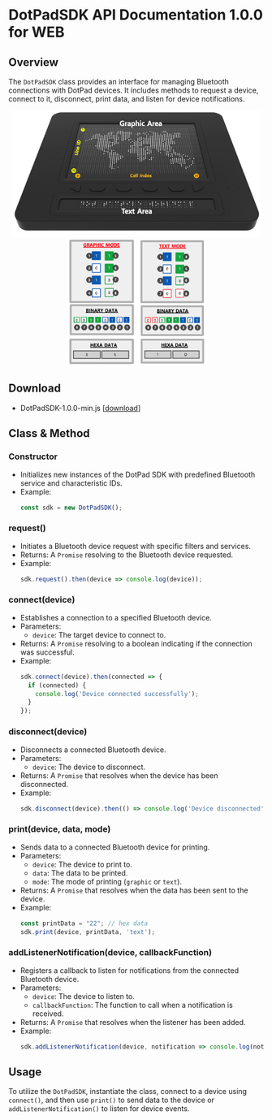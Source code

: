 # DotPadSDK API Documentation 1.0.0 for WEB

## Overview

The `DotPadSDK` class provides an interface for managing Bluetooth connections with DotPad devices. It includes methods to request a device, connect to it, disconnect, print data, and listen for device notifications.

<p align="center">
  <img alt="DotPad" src="../../images/dotpad-info.png" style="display: inline; height: 250px" />
  <img alt="Graphic Mode" src="../../images/graphic-mode.png" style="display: inline; height: 250px" />
  <img alt="Text Mode" src="../../images/text-mode.png" style="display: inline; height: 250px" />
</p>

## Download
  - DotPadSDK-1.0.0-min.js [<a href="./DotPadSDK-1.0.0-min.js">download</a>]

## Class & Method

### Constructor
  - Initializes new instances of the DotPad SDK with predefined Bluetooth service and characteristic IDs.
  - Example:
    ```javascript
    const sdk = new DotPadSDK();
    ```

### request()

- Initiates a Bluetooth device request with specific filters and services.
- Returns: A `Promise` resolving to the Bluetooth device requested.
- Example:
  ```javascript
  sdk.request().then(device => console.log(device));
  ```

### connect(device)

- Establishes a connection to a specified Bluetooth device.
- Parameters:
  - `device`: The target device to connect to.
- Returns: A `Promise` resolving to a boolean indicating if the connection was successful.
- Example:
  ```javascript
  sdk.connect(device).then(connected => {
    if (connected) {
      console.log('Device connected successfully');
    }
  });
  ```

### disconnect(device)

- Disconnects a connected Bluetooth device.
- Parameters:
  - `device`: The device to disconnect.
- Returns: A `Promise` that resolves when the device has been disconnected.
- Example:
  ```javascript
  sdk.disconnect(device).then(() => console.log('Device disconnected'));
  ```

### print(device, data, mode)

- Sends data to a connected Bluetooth device for printing.
- Parameters:
  - `device`: The device to print to.
  - `data`: The data to be printed.
  - `mode`: The mode of printing (`graphic` or `text`).
- Returns: A `Promise` that resolves when the data has been sent to the device.
- Example:
  ```javascript
  const printData = "22"; // hex data
  sdk.print(device, printData, 'text');
  ```
### addListenerNotification(device, callbackFunction)

- Registers a callback to listen for notifications from the connected Bluetooth device.
- Parameters:
  - `device`: The device to listen to.
  - `callbackFunction`: The function to call when a notification is received.
- Returns: A `Promise` that resolves when the listener has been added.
- Example:
  ```javascript
  sdk.addListenerNotification(device, notification => console.log(notification));
  ```

## Usage

To utilize the `DotPadSDK`, instantiate the class, connect to a device using `connect()`, and then use `print()` to send data to the device or `addListenerNotification()` to listen for device events.
